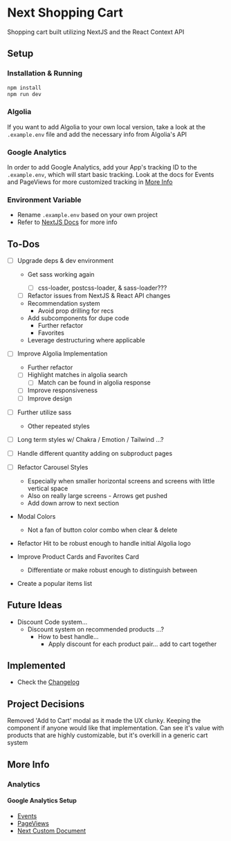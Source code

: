 # Next Shopping Cart

Shopping cart built utilizing NextJS and the React Context API

## Setup

### Installation & Running

```bash
npm install
npm run dev
```

### Algolia

If you want to add Algolia to your own local version, take a look at the `.example.env` file and add the necessary info from Algolia's API

### Google Analytics

In order to add Google Analytics, add your App's tracking ID to the `.example.env`, which will start basic tracking. Look at the docs for Events and PageViews for more customized tracking in [More Info](#more-info)

### Environment Variable

- Rename `.example.env` based on your own project
- Refer to [NextJS Docs](https://nextjs.org/docs/basic-features/environment-variables) for more info

## To-Dos

- [ ] Upgrade deps & dev environment

  - Get sass working again

    - [ ] css-loader, postcss-loader, & sass-loader???

  - [ ] Refactor issues from NextJS & React API changes

  - Recommendation system
    - Avoid prop drilling for recs
  - Add subcomponents for dupe code
    - Further refactor
    - Favorites
  - Leverage destructuring where applicable

- [ ] Improve Algolia Implementation

  - Further refactor
  - [ ] Highlight matches in algolia search
    - [ ] Match can be found in algolia response
  - [ ] Improve responsiveness
  - [ ] Improve design

- [ ] Further utilize sass

  - Other repeated styles

- [ ] Long term styles w/ Chakra / Emotion / Tailwind ...?
- [ ] Handle different quantity adding on subproduct pages

- [ ] Refactor Carousel Styles

  - Especially when smaller horizontal screens and screens with little vertical space
  - Also on really large screens - Arrows get pushed
  - Add down arrow to next section

- Modal Colors

  - Not a fan of button color combo when clear & delete

- Refactor Hit to be robust enough to handle initial Algolia logo

- Improve Product Cards and Favorites Card
  - Differentiate or make robust enough to distinguish between
- Create a popular items list

## Future Ideas

- Discount Code system...
  - Discount system on recommended products ...?
    - How to best handle...
      - Apply discount for each product pair... add to cart together

## Implemented

- Check the [Changelog](./CHANGELOG.md)

## Project Decisions

Removed 'Add to Cart' modal as it made the UX clunky. Keeping the component if anyone would like that implementation. Can see it's value with products that are highly customizable, but it's overkill in a generic cart system

## More Info

### Analytics

#### Google Analytics Setup

- [Events](https://developers.google.com/analytics/devguides/collection/gtagjs/events)
- [PageViews](https://developers.google.com/analytics/devguides/collection/gtagjs/pages)
- [Next Custom Document](https://nextjs.org/docs/advanced-features/custom-document)
